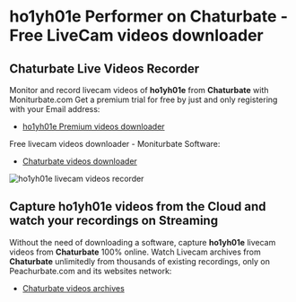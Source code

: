# ho1yh01e Performer on Chaturbate - Free LiveCam videos downloader

## Chaturbate Live Videos Recorder

Monitor and record livecam videos of **ho1yh01e** from **Chaturbate** with Moniturbate.com
Get a premium trial for free by just and only registering with your Email address:
* [ho1yh01e Premium videos downloader](https://moniturbate.com/request-demo-licence-key.html)

Free livecam videos downloader - Moniturbate Software:
* [Chaturbate videos downloader](https://moniturbate.com/moniturbate-download-software.html)

![ho1yh01e livecam videos recorder](https://peachurnet.com/templates/moniturbate-software.png)


## Capture ho1yh01e videos from the Cloud and watch your recordings on Streaming

Without the need of downloading a software, capture **ho1yh01e** livecam videos from **Chaturbate** 100% online.
Watch Livecam archives from **Chaturbate** unlimitedly from thousands of existing recordings, only on Peachurbate.com and its websites network:
* [Chaturbate videos archives](https://peachurnet.com/)